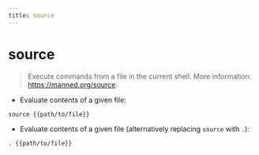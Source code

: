 ```yaml
---
title: source
---
```

# source

> Execute commands from a file in the current shell.
> More information: <https://manned.org/source>.

- Evaluate contents of a given file:

`source {{path/to/file}}`

- Evaluate contents of a given file (alternatively replacing `source` with `.`):

`. {{path/to/file}}`
